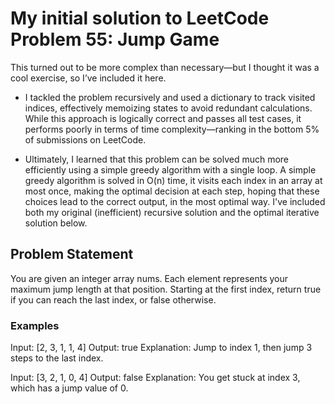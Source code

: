 # My initial solution to LeetCode Problem 55: Jump Game

This turned out to be more complex than necessary—but I thought it was a cool exercise, so I’ve included it here.

  - I tackled the problem recursively and used a dictionary to track visited indices, effectively memoizing states to avoid redundant calculations. While this approach is logically correct and passes all test cases, it performs poorly in terms of time complexity—ranking in the bottom 5% of submissions on LeetCode.
  
  - Ultimately, I learned that this problem can be solved much more efficiently using a simple greedy algorithm with a single loop. A simple greedy algorithm is solved in O(n) time, it visits each index in an array at most once, making the optimal decision at each step, hoping that these choices lead to the correct output, in the most optimal way. I've included both my original (inefficient) recursive solution and the optimal iterative solution below.

## Problem Statement

You are given an integer array nums. Each element represents your maximum jump length at that position. Starting at the first index, return true if you can reach the last index, or false otherwise.

### Examples
  Input: [2, 3, 1, 1, 4]
  Output: true
  Explanation: Jump to index 1, then jump 3 steps to the last index.
  
  Input: [3, 2, 1, 0, 4]
  Output: false
  Explanation: You get stuck at index 3, which has a jump value of 0.
